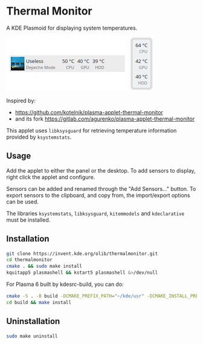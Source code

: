 # Thermal Monitor

A KDE Plasmoid for displaying system temperatures.

![screenshot](preview-panel.png)
![screenshot](preview-desktop.png)

Inspired by:

 - https://github.com/kotelnik/plasma-applet-thermal-monitor
 - and its fork https://gitlab.com/agurenko/plasma-applet-thermal-monitor

This applet uses `libksysguard` for retrieving temperature information provided by `ksystemstats`.

## Usage

Add the applet to either the panel or the desktop. To add sensors to display, right click the applet and configure.

Sensors can be added and renamed through the "Add Sensors…" button. To export sensors to the clipboard, and copy from, the import/export options can be used.

The libraries `ksystemstats`, `libksysguard`, `kitemmodels` and `kdeclarative` must be installed.

## Installation

```bash
git clone https://invent.kde.org/olib/thermalmonitor.git
cd thermalmonitor
cmake . && sudo make install
kquitapp5 plasmashell && kstart5 plasmashell &>/dev/null
```

For Plasma 6 built by kdesrc-build, you can do:

```bash
cmake -S . -B build -DCMAKE_PREFIX_PATH="~/kde/usr" -DCMAKE_INSTALL_PREFIX="~/kde/usr"
cd build && make install
```

## Uninstallation

```bash
sudo make uninstall
```
